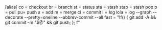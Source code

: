 [alias]
	co = checkout
	br = branch
	st = status 
	sta = stash 
	stap = stash pop 
	p = pull
	pu= push
	a = add
	m = merge
	ci = commit
	l = log
	lola = log --graph --decorate --pretty=oneline --abbrev-commit --all
	fast = "!f() { git add -A && git commit -m \"$@\" && git push; }; f"